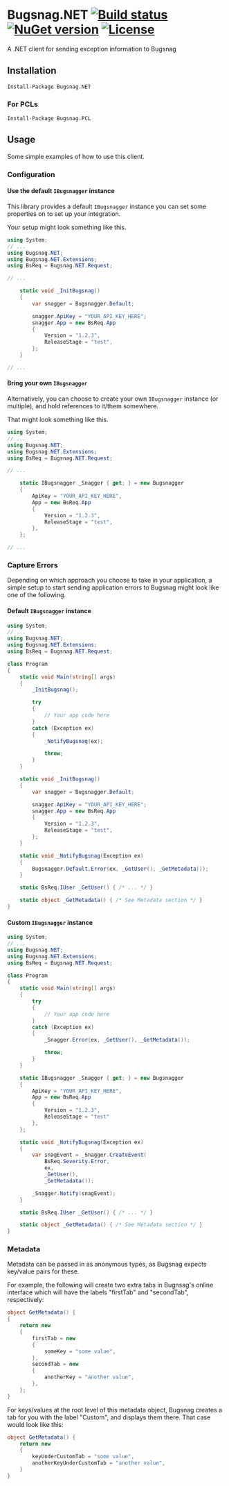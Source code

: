 # Bugsnag.NET [![Build status](https://ci.appveyor.com/api/projects/status/1j8qee5j2bxmle08/branch/master?svg=true)](https://ci.appveyor.com/project/datNET/bugsnag-net/branch/master) [![NuGet version](https://badge.fury.io/nu/Bugsnag.NET.svg)](https://badge.fury.io/nu/Bugsnag.NET) [![License](http://img.shields.io/:license-mit-blue.svg?style=flat-square)](http://badges.mit-license.org)

A .NET client for sending exception information to Bugsnag

## Installation
```
Install-Package Bugsnag.NET
```

### For PCLs
```
Install-Package Bugsnag.PCL
```

## Usage
Some simple examples of how to use this client.

### Configuration
#### Use the default `IBugsnagger` instance
This library provides a default `IBugsnagger` instance you can set some properties on to set up your integration.

Your setup might look something like this.
```cs
using System;
// ...
using Bugsnag.NET;
using Bugsnag.NET.Extensions;
using BsReq = Bugsnag.NET.Request;

// ...

    static void _InitBugsnag()
    {
        var snagger = Bugsnagger.Default;

        snagger.ApiKey = "YOUR_API_KEY_HERE";
        snagger.App = new BsReq.App
        {
            Version = "1.2.3",
            ReleaseStage = "test",
        };
    }

// ...
```

#### Bring your own `IBugsnagger`
Alternatively, you can choose to create your own `IBugsnagger` instance (or multiple), and hold references to it/them somewhere.

That might look something like this.
```cs
using System;
// ...
using Bugsnag.NET;
using Bugsnag.NET.Extensions;
using BsReq = Bugsnag.NET.Request;

// ...

    static IBugsnagger _Snagger { get; } = new Bugsnagger
    {
        ApiKey = "YOUR_API_KEY_HERE",
        App = new BsReq.App
        {
            Version = "1.2.3",
            ReleaseStage = "test",
        },
    };

// ...
```

### Capture Errors
Depending on which approach you choose to take in your application, a simple setup to start sending application errors to Bugsnag might look like one of the following.

#### Default `IBugsnagger` instance
```cs
using System;
// ...
using Bugsnag.NET;
using Bugsnag.NET.Extensions;
using BsReq = Bugsnag.NET.Request;

class Program
{
    static void Main(string[] args)
    {
        _InitBugsnag();

        try
        {
            // Your app code here
        }
        catch (Exception ex)
        {
            _NotifyBugsnag(ex);

            throw;
        }
    }

    static void _InitBugsnag()
    {
        var snagger = Bugsnagger.Default;

        snagger.ApiKey = "YOUR_API_KEY_HERE";
        snagger.App = new BsReq.App
        {
            Version = "1.2.3",
            ReleaseStage = "test",
        };
    }

    static void _NotifyBugsnag(Exception ex)
    {
        Bugsnagger.Default.Error(ex, _GetUser(), _GetMetadata());
    }

    static BsReq.IUser _GetUser() { /* ... */ }

    static object _GetMetadata() { /* See Metadata section */ }
}
```

#### Custom `IBugsnagger` instance
```cs
using System;
// ...
using Bugsnag.NET;
using Bugsnag.NET.Extensions;
using BsReq = Bugsnag.NET.Request;

class Program
{
    static void Main(string[] args)
    {
        try
        {
            // Your app code here
        }
        catch (Exception ex)
        {
            _Snagger.Error(ex, _GetUser(), _GetMetadata());

            throw;
        }
    }

    static IBugsnagger _Snagger { get; } = new Bugsnagger
    {
        ApiKey = "YOUR_API_KEY_HERE",
        App = new BsReq.App
        {
            Version = "1.2.3",
            ReleaseStage = "test"
        },
    };

    static void _NotifyBugsnag(Exception ex)
    {
        var snagEvent = _Snagger.CreateEvent(
            BsReq.Severity.Error,
            ex,
            _GetUser(),
            _GetMetadata());

        _Snagger.Notify(snagEvent);
    }

    static BsReq.IUser _GetUser() { /* ... */ }

    static object _GetMetadata() { /* See Metadata section */ }
}
```

### Metadata
Metadata can be passed in as anonymous types, as Bugsnag expects key/value
pairs for these.

For example, the following will create two extra tabs in Bugnsag's online
interface which will have the labels "firstTab" and "secondTab", respectively:
```cs
object GetMetadata() {
{
    return new
    {
        firstTab = new
        {
            someKey = "some value",
        },
        secondTab = new
        {
            anotherKey = "another value",
        },
    };
}
```

For keys/values at the root level of this metadata object, Bugsnag creates a tab
for you with the label "Custom", and displays them there. That case would look
like this:
```cs
object GetMetadata() {
    return new
    {
        keyUnderCustomTab = "some value",
        anotherKeyUnderCustomTab = "another value",
    }
}
```
